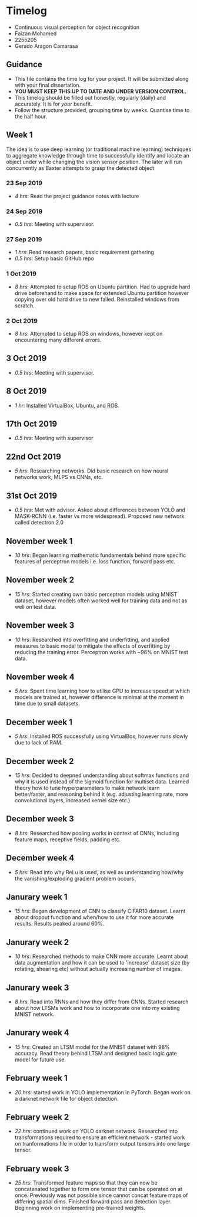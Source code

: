 # Timelog
* Continuous visual perception for object recognition
* Faizan Mohamed
* 2255205
* Gerado Aragon Camarasa

## Guidance


* This file contains the time log for your project. It will be submitted along with your final dissertation.
* **YOU MUST KEEP THIS UP TO DATE AND UNDER VERSION CONTROL.**
* This timelog should be filled out honestly, regularly (daily) and accurately. It is for *your* benefit.
* Follow the structure provided, grouping time by weeks.  Quantise time to the half hour.


## Week 1
The idea is to use deep learning (or traditional machine learning) techniques to aggregate knowledge through time to successfully identify and locate an object under while changing the vision sensor position. The later will run concurrently as Baxter attempts to grasp the detected object

### 23 Sep 2019

* *4 hrs*: Read the project guidance notes with lecture

### 24 Sep 2019

* *0.5 hrs*: Meeting with supervisor. 

### 27 Sep 2019

* *1 hrs*: Read research papers, basic requirement gathering
* *0.5 hrs*: Setup basic GitHub repo

### 1 Oct 2019

* *8 hrs*: Attempted to setup ROS on Ubuntu partition. Had to upgrade hard drive beforehand to make space for extended Ubuntu partition however copying over old hard drive to new failed. Reinstalled windows from scratch.

### 2 Oct 2019

* *8 hrs*: Attempted to setup ROS on windows, however kept on encountering many different errors. 

## 3 Oct 2019

* *0.5 hrs*: Meeting with supervisor. 

## 8 Oct 2019

* *1 hr*: Installed VirtualBox, Ubuntu, and ROS.

## 17th Oct 2019

* *0.5 hrs*: Meeting with supervisor

## 22nd Oct 2019

* *5 hrs*: Researching networks. Did basic research on how neural networks work, MLPS vs CNNs, etc. 

## 31st Oct 2019

* *0.5 hrs*: Met with advisor. Asked about differences between YOLO and MASK-RCNN (i.e. faster vs more widespread). Proposed new network called detectron 2.0

## November week 1

* *10 hrs*: Began learning mathematic fundamentals behind more specific features of perceptron models i.e. loss function, forward pass etc.  

## November week 2

* *15 hrs*: Started creating own basic perceptron models using MNIST dataset, however models often worked well for training data and not as well on test data.

## November week 3

* *10 hrs*: Researched into overfitting and underfitting, and applied measures to basic model to mitigate the effects of overfitting by reducing the training error. Perceptron works with ~96% on MNIST test data. 

## November week 4

* *5 hrs*: Spent time learning how to utilise GPU to increase speed at which models are trained at, however difference is minimal at the moment in time due to small datasets.

## December week 1

* *5 hrs*: Installed ROS successfully using VirtualBox, however runs slowly due to lack of RAM. 

## December week 2

* *15 hrs*: Decided to deepned understanding about softmax functions and why it is used instead of the sigmoid function for multiset data. Learned theory how to tune hyperparameters to make network learn better/faster, and reasoning behind it (e.g. adjusting learning rate, more convolutional layers, increased kernel size etc.)

## December week 3

* *8 hrs*: Researched how pooling works in context of CNNs, including feature maps, receptive fields, padding etc.

## December week 4

* *5 hrs*: Read into why ReLu is used, as well as understanding how/why the vanishing/exploding gradient problem occurs.

## Janurary week 1

* *15 hrs*: Began development of CNN to classify CIFAR10 dataset. Learnt about dropout function and when/how to use it for more accurate results. Results peaked around 60%.

## Janurary week 2

* *10 hrs*: Researched methods to make CNN more accurate. Learnt about data augmentation and how it can be used to 'increase' dataset size (by rotating, shearing etc) without actually increasing number of images.

## Janurary week 3

* *8 hrs*: Read into RNNs and how they differ from CNNs. Started research about how LTSMs work and how to incorporate one into my existing MNIST network.

## Janurary week 4

* *15 hrs*: Created an LTSM model for the MNIST dataset with 98% accuracy. Read theory behind LTSM and designed basic logic gate model for future use.

## February week 1

* *20 hrs*: started work in YOLO implementation in PyTorch. Began work on a darknet network file for object detection.

## February week 2

* *22 hrs*: continued work on YOLO darknet network. Researched into transformations required to ensure an efficient network - started work on tranformations file in order to transform output tensors into one large tensor.

## February week 3

* *25 hrs*: Transformed feature maps so that they can now be concatenated together to form one tensor that can be operated on at once. Previously was not possible since cannot concat feature maps of differing spatial dims. Finished forward pass and detection layer. Beginning work on implementing pre-trained weights.